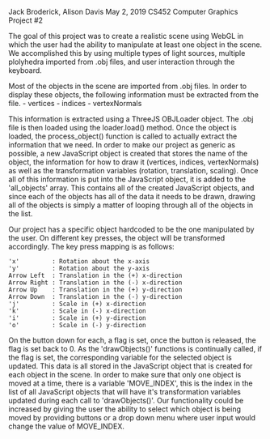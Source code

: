 Jack Broderick, Alison Davis
May 2, 2019
CS452 Computer Graphics
Project #2

The goal of this project was to create a realistic scene using WebGL in which the user had the ability to manipulate at least one object in the scene. We accomplished this by using multiple types of light sources, multiple plolyhedra imported from .obj files, and user interaction through the keyboard.

Most of the objects in the scene are imported from .obj files. In order to display these objects, the following information must be extracted from the file.
    - vertices
    - indices
    - vertexNormals
    
This information is extracted using a ThreeJS OBJLoader object. The .obj file is then loaded using the loader.load() method. Once the object is loaded, the process_object() function is called to actually extract the information that we need. In order to make our project as generic as possible, a new JavaScript object is created that stores the name of the object, the information for how to draw it (vertices, indices, vertexNormals) as well as the transformation variables (rotation, translation, scaling). Once all of this information is put into the JavaScript object, it is added to the 'all_objects' array. This contains all of the created JavaScript objects, and since each of the objects has all of the data it needs to be drawn, drawing all of the objects is simply a matter of looping through all of the objects in the list. 

Our project has a specific object hardcoded to be the one manipulated by the user. On different key presses, the object will be transformed accordingly. The key press mapping is as follows:

    'x'         : Rotation about the x-axis
    'y'         : Rotation about the y-axis
    Arrow Left  : Translation in the (+) x-direction
    Arrow Right : Translation in the (-) x-direction
    Arrow Up    : Translation in the (+) y-direction
    Arrow Down  : Translation in the (-) y-direction
    'j'         : Scale in (+) x-direction
    'k'         : Scale in (-) x-direction
    'i'         : Scale in (+) y-direction
    'o'         : Scale in (-) y-direction
    
On the button down for each, a flag is set, once the button is released, the flag is set back to 0. As the 'drawObjects()' functions is continually called, if the flag is set, the corresponding variable for the selected object is updated. This data is all stored in the JavaScript object that is created for each object in the scene. In order to make sure that only one object is moved at a time, there is a variable 'MOVE_INDEX', this is the index in the list of all JavaScript objects that will have it's transformation variables updated during each call to 'drawObjects()'. Our functionality could be increased by giving the user the ability to select which object is being moved by providing buttons or a drop down menu where user input would change the value of MOVE_INDEX. 
